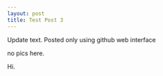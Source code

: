 ```yaml
---
layout: post
title: Test Post 3
---
```


Update text. Posted only using github web interface

no pics here.

Hi.
